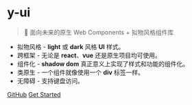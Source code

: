 # y-ui

> :art: 面向未来的原生 Web Components + 拟物风格组件库

* 拟物风格 - **light** 或 **dark** 风格 **UI** 样式。
* 跨框架 - 无论是 **react**、**vue** 还是原生项目均可使用。
* 组件化 - **shadow dom** 真正意义上实现了样式和功能的组件化。
* 类原生 - 一个组件就像使用一个 **div** 标签一样。
* 无障碍 - 支持键盘访问。

[GitHub](https://github.com/1442916418/web-collection)
[Get Started](README.md)

<script src="https://lf1-cdn-tos.bytegoofy.com/obj/iconpark/icons_22707_21.830162fd16961ad209912974a2a2e92b.js"></script>
<script type="module" src="https://unpkg.com/@yushuisheng/y-ui"></script>

